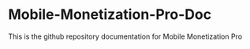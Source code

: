 # Mobile-Monetization-Pro-Doc
This is the github repository documentation for Mobile Monetization Pro
